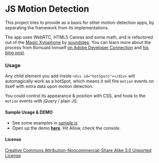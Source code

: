 JS Motion Detection
===================

This project tries to provide as a basis for other motion-detection apps, by separating the framework from its implementations.

The app uses WebRTC, HTML5 Canvas and some math, and is refactored out of the [Magic Xylophone](http://www.soundstep.com/blog/experiments/jsdetection/) by [soundstep](https://github.com/soundstep).
You can learn more about the process from Romuald himself [on Adobe Developer Connection](http://www.adobe.com/devnet/html5/articles/javascript-motion-detection.html) and [his blog post](http://www.soundstep.com/blog/2012/03/22/javascript-motion-detection/).

### Usage
Any child element you add inside `<div id="hotSpots"></div>` will automagically work as a hotSpot, which means it will fire `motion` events on itself with extra data upon motion detection.

You could control its appearance & position with CSS, and hook to the `motion` events with jQuery / plain JS.

#### Sample Usage & DEMO

* See some examples in [sample.js](https://github.com/ReallyGood/js-motion-detection/blob/master/js/sample.js)
* Open up the demo **[here](http://reallygood.co.il/plugins/motion/)**. Hit Allow, check the console.

#### License
[Creative Commons Attribution-Noncommercial-Share Alike 3.0 Unported License](http://creativecommons.org/licenses/by-nc-sa/3.0/)
